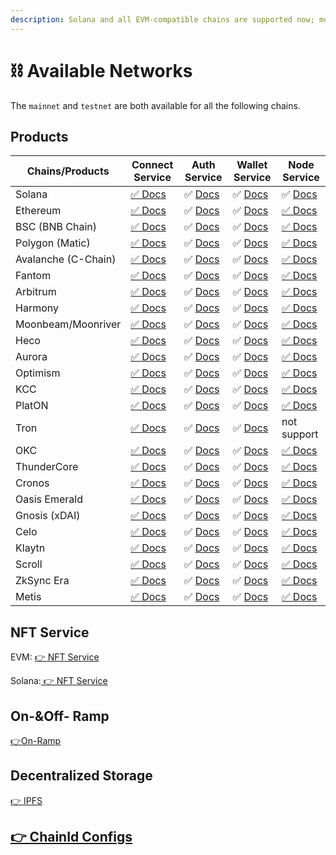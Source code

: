 ```yaml
---
description: Solana and all EVM-compatible chains are supported now; more are coming.
---
```


# ⛓ Available Networks

The `mainnet` and `testnet` are both available for all the following chains.

## Products

| Chains/Products     | Connect Service                          | Auth Service                          | Wallet Service                          | Node Service                                         |
| ------------------- | ---------------------------------------- | ------------------------------------- | --------------------------------------- | ---------------------------------------------------- |
| Solana              | [✅ Docs](../developers/connect-service/) | ✅ [Docs](../developers/auth-service/) | ✅ [Docs](../developers/wallet-service/) | ✅ [Docs](../developers/node-service/solana-api/)     |
| Ethereum            | [✅ Docs](../developers/connect-service/) | ✅ [Docs](../developers/auth-service/) | ✅ [Docs](../developers/wallet-service/) | [✅ Docs](../developers/node-service/evm-chains-api/) |
| BSC (BNB Chain)     | [✅ Docs](../developers/connect-service/) | ✅ [Docs](../developers/auth-service/) | ✅ [Docs](../developers/wallet-service/) | [✅ Docs](../developers/node-service/evm-chains-api/) |
| Polygon (Matic)     | [✅ Docs](../developers/connect-service/) | ✅ [Docs](../developers/auth-service/) | ✅ [Docs](../developers/wallet-service/) | [✅ Docs](../developers/node-service/evm-chains-api/) |
| Avalanche (C-Chain) | [✅ Docs](../developers/connect-service/) | ✅ [Docs](../developers/auth-service/) | ✅ [Docs](../developers/wallet-service/) | [✅ Docs](../developers/node-service/evm-chains-api/) |
| Fantom              | [✅ Docs](../developers/connect-service/) | ✅ [Docs](../developers/auth-service/) | ✅ [Docs](../developers/wallet-service/) | [✅ Docs](../developers/node-service/evm-chains-api/) |
| Arbitrum            | [✅ Docs](../developers/connect-service/) | ✅ [Docs](../developers/auth-service/) | ✅ [Docs](../developers/wallet-service/) | [✅ Docs](../developers/node-service/evm-chains-api/) |
| Harmony             | [✅ Docs](../developers/connect-service/) | ✅ [Docs](../developers/auth-service/) | ✅ [Docs](../developers/wallet-service/) | [✅ Docs](../developers/node-service/evm-chains-api/) |
| Moonbeam/Moonriver  | [✅ Docs](../developers/connect-service/) | ✅ [Docs](../developers/auth-service/) | ✅ [Docs](../developers/wallet-service/) | [✅ Docs](../developers/node-service/evm-chains-api/) |
| Heco                | [✅ Docs](../developers/connect-service/) | ✅ [Docs](../developers/auth-service/) | ✅ [Docs](../developers/wallet-service/) | [✅ Docs](../developers/node-service/evm-chains-api/) |
| Aurora              | [✅ Docs](../developers/connect-service/) | ✅ [Docs](../developers/auth-service/) | ✅ [Docs](../developers/wallet-service/) | [✅ Docs](../developers/node-service/evm-chains-api/) |
| Optimism            | [✅ Docs](../developers/connect-service/) | ✅ [Docs](../developers/auth-service/) | ✅ [Docs](../developers/wallet-service/) | [✅ Docs](../developers/node-service/evm-chains-api/) |
| KCC                 | [✅ Docs](../developers/connect-service/) | ✅ [Docs](../developers/auth-service/) | ✅ [Docs](../developers/wallet-service/) | [✅ Docs](../developers/node-service/evm-chains-api/) |
| PlatON              | [✅ Docs](../developers/connect-service/) | ✅ [Docs](../developers/auth-service/) | ✅ [Docs](../developers/wallet-service/) | [✅ Docs](../developers/node-service/evm-chains-api/) |
| Tron                | [✅ Docs](../developers/connect-service/) | ✅ [Docs](../developers/auth-service/) | ✅ [Docs](../developers/wallet-service/) | not support                                          |
| OKC                 | [✅ Docs](../developers/connect-service/) | ✅ [Docs](../developers/auth-service/) | ✅ [Docs](../developers/wallet-service/) | [✅ Docs](../developers/node-service/evm-chains-api/) |
| ThunderCore         | [✅ Docs](../developers/connect-service/) | ✅ [Docs](../developers/auth-service/) | ✅ [Docs](../developers/wallet-service/) | [✅ Docs](../developers/node-service/evm-chains-api/) |
| Cronos              | [✅ Docs](../developers/connect-service/) | ✅ [Docs](../developers/auth-service/) | ✅ [Docs](../developers/wallet-service/) | [✅ Docs](../developers/node-service/evm-chains-api/) |
| Oasis Emerald       | [✅ Docs](../developers/connect-service/) | ✅ [Docs](../developers/auth-service/) | ✅ [Docs](../developers/wallet-service/) | [✅ Docs](../developers/node-service/evm-chains-api/) |
| Gnosis (xDAI)       | [✅ Docs](../developers/connect-service/) | ✅ [Docs](../developers/auth-service/) | ✅ [Docs](../developers/wallet-service/) | [✅ Docs](../developers/node-service/evm-chains-api/) |
| Celo                | [✅ Docs](../developers/connect-service/) | ✅ [Docs](../developers/auth-service/) | ✅ [Docs](../developers/wallet-service/) | [✅ Docs](../developers/node-service/evm-chains-api/) |
| Klaytn              | [✅ Docs](../developers/connect-service/) | ✅ [Docs](../developers/auth-service/) | ✅ [Docs](../developers/wallet-service/) | [✅ Docs](../developers/node-service/evm-chains-api/) |
| Scroll              | [✅ Docs](../developers/connect-service/) | ✅ [Docs](../developers/auth-service/) | ✅ [Docs](../developers/wallet-service/) | [✅ Docs](../developers/node-service/evm-chains-api/) |
| ZkSync Era          | [✅ Docs](../developers/connect-service/) | ✅ [Docs](../developers/auth-service/) | ✅ [Docs](../developers/wallet-service/) | [✅ Docs](../developers/node-service/evm-chains-api/) |
| Metis               | [✅ Docs](../developers/connect-service/) | ✅ [Docs](../developers/auth-service/) | ✅ [Docs](../developers/wallet-service/) | [✅ Docs](../developers/node-service/evm-chains-api/) |

## NFT Service

EVM: [👉 NFT Service](../developers/nft-service/evm-nft-service/)

Solana:[ 👉 NFT Service](../developers/nft-service/solana-nft-service/)

## On-\&Off- Ramp

[👉](../developers/nft-service/evm-nft-service/)[On-Ramp](../developers/wallet-service/on-ramp.md)

## Decentralized Storage

[👉 IPFS](../developers/node-service/ipfs-service.md)

## [👉 ChainId Configs](../developers/node-service/evm-chains-api/#structure)


